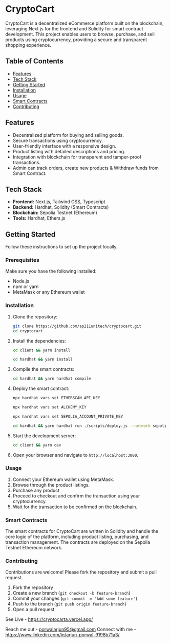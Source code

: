 # CryptoCart

CryptoCart is a decentralized eCommerce platform built on the blockchain, leveraging Next.js for the frontend and Solidity for smart contract development. This project enables users to browse, purchase, and sell products using cryptocurrency, providing a secure and transparent shopping experience. 

## Table of Contents

- [Features](#features)
- [Tech Stack](#tech-stack)
- [Getting Started](#getting-started)
- [Installation](#installation)
- [Usage](#usage)
- [Smart Contracts](#smart-contracts)
- [Contributing](#contributing)

## Features

- Decentralized platform for buying and selling goods.
- Secure transactions using cryptocurrency.
- User-friendly interface with a responsive design.
- Product listing with detailed descriptions and pricing.
- Integration with blockchain for transparent and tamper-proof transactions.
- Admin can track orders, create new products & Withdraw funds from Smart Contract.

## Tech Stack

- **Frontend:** Next.js, Tailwind CSS, Typescript
- **Backend:** Hardhat, Solidity (Smart Contracts)
- **Blockchain:** Sepolia Testnet (Ethereum)
- **Tools:** Hardhat, Ethers.js

## Getting Started

Follow these instructions to set up the project locally.

### Prerequisites

Make sure you have the following installed:

- Node.js
- npm or yarn
- MetaMask or any Ethereum wallet

### Installation

1. Clone the repository:

    ```bash
    git clone https://github.com/ap211unitech/cryptocart.git
    cd cryptocart
    ```

2. Install the dependencies:

    ```bash
    cd client && yarn install
    ```
    
    ```bash
    cd hardhat && yarn install
    ```

3. Compile the smart contracts:

    ```bash
    cd hardhat && yarn hardhat compile
    ```

4. Deploy the smart contract:

    ```bash
    npx hardhat vars set ETHERSCAN_API_KEY 
    ```

    ```bash
    npx hardhat vars set ALCHEMY_KEY 
    ```

    ```bash
    npx hardhat vars set SEPOLIA_ACCOUNT_PRIVATE_KEY 
    ```

    ```bash
    cd hardhat && yarn hardhat run ./scripts/deploy.js --network sepolia
    ```

5. Start the development server:

    ```bash
    cd client && yarn dev
    ```

6. Open your browser and navigate to `http://localhost:3000`.

### Usage

1. Connect your Ethereum wallet using MetaMask.
2. Browse through the product listings.
3. Purchase any product
4. Proceed to checkout and confirm the transaction using your cryptocurrency.
5. Wait for the transaction to be confirmed on the blockchain.

### Smart Contracts

The smart contracts for CryptoCart are written in Solidity and handle the core logic of the platform, including product listing, purchasing, and transaction management. The contracts are deployed on the Sepolia Testnet Ethereum network.

### Contributing

Contributions are welcome! Please fork the repository and submit a pull request.

1. Fork the repository
2. Create a new branch (`git checkout -b feature-branch`)
3. Commit your changes (`git commit -m 'Add some feature'`)
4. Push to the branch (`git push origin feature-branch`)
5. Open a pull request

See Live - https://cryptocarta.vercel.app/

Reach me out - porwalarjun95@gmail.com
Connect with me - https://www.linkedin.com/in/arjun-porwal-9198b71a3/